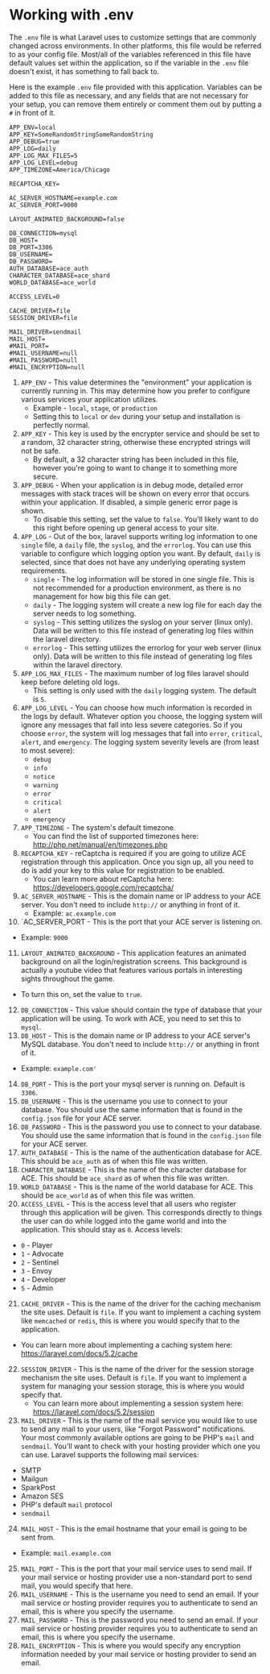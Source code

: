 # Working with .env

The `.env` file is what Laravel uses to customize settings that are commonly changed across environments. In other platforms,
this file would be referred to as your config file. Most/all of the variables referenced in this file have default values
set within the application, so if the variable in the `.env` file doesn't exist, it has something to fall back to.

Here is the example `.env` file provided with this application. Variables can be added to this file as necessary, and any
fields that are not necessary for your setup, you can remove them entirely or comment them out by putting a `#` in
front of it.

```text
APP_ENV=local
APP_KEY=SomeRandomStringSomeRandomString
APP_DEBUG=true
APP_LOG=daily
APP_LOG_MAX_FILES=5
APP_LOG_LEVEL=debug
APP_TIMEZONE=America/Chicago

RECAPTCHA_KEY=

AC_SERVER_HOSTNAME=example.com
AC_SERVER_PORT=9000

LAYOUT_ANIMATED_BACKGROUND=false

DB_CONNECTION=mysql
DB_HOST=
DB_PORT=3306
DB_USERNAME=
DB_PASSWORD=
AUTH_DATABASE=ace_auth
CHARACTER_DATABASE=ace_shard
WORLD_DATABASE=ace_world

ACCESS_LEVEL=0

CACHE_DRIVER=file
SESSION_DRIVER=file

MAIL_DRIVER=sendmail
MAIL_HOST=
#MAIL_PORT=
#MAIL_USERNAME=null
#MAIL_PASSWORD=null
#MAIL_ENCRYPTION=null
```

1. `APP_ENV` - This value determines the "environment" your application is currently running in. This may determine how
you prefer to configure various services your application utilizes.
   * Example - `local`, `stage`, or `production`
   * Setting this to `local` or `dev` during your setup and installation is perfectly normal. 
2. `APP_KEY` - This key is used by the encrypter service and should be set to a random, 32 character string, otherwise
these encrypted strings will not be safe.
   * By default, a 32 character string has been included in this file, however you're going to want to change it to
   something more secure.
3. `APP_DEBUG` - When your application is in debug mode, detailed error messages with stack traces will be shown on every
error that occurs within your application. If disabled, a simple generic error page is shown.
   * To disable this setting, set the value to `false`. You'll likely want to do this right before opening up general
   access to your site.
4. `APP_LOG` - Out of the box, laravel supports writing log information to one `single` file, a `daily` file, the `syslog`,
and the `errorlog`. You can use this variable to configure which logging option you want. By default, `daily` is selected,
since that does not have any underlying operating system requirements.
   * `single` - The log information will be stored in one single file. This is not recommended for a production environment,
   as there is no management for how big this file can get.
   * `daily` - The logging system will create a new log file for each day the server needs to log something.
   * `syslog` - This setting utilizes the syslog on your server (linux only). Data will be written to this file instead
   of generating log files within the laravel directory.
   * `errorlog` - This setting utilizes the errorlog for your web server (linux only). Data will be written to this file
    instead of generating log files within the laravel directory.
5. `APP_LOG_MAX_FILES` - The maximum number of log files laravel should keep before deleting old logs.
   * This setting is only used with the `daily` logging system. The default is `5`.
6. `APP_LOG_LEVEL` - You can choose how much information is recorded in the logs by default. Whatever option you choose,
the logging system will ignore any messages that fall into less severe categories. So if you choose `error`, the system
will log messages that fall into `error`, `critical`, `alert`, and `emergency`. The logging system severity levels are
(from least to most severe):
   * `debug`
   * `info`
   * `notice`
   * `warning`
   * `error`
   * `critical`
   * `alert`
   * `emergency`
7. `APP_TIMEZONE` - The system's default timezone.
   * You can find the list of supported timezones here: http://php.net/manual/en/timezones.php
8. `RECAPTCHA_KEY` - reCaptcha is required if you are going to utilize ACE registration through this application. Once you
sign up, all you need to do is add your key to this value for registration to be enabled.
   * You can learn more about reCaptcha here: https://developers.google.com/recaptcha/
9. `AC_SERVER_HOSTNAME` - This is the domain name or IP address to your ACE server. You don't need to include `http://`
or anything in front of it.
   * Example: `ac.example.com`
10. `AC_SERVER_PORT - This is the port that your ACE server is listening on.
   * Example: `9000`
11. `LAYOUT_ANIMATED_BACKGROUND` - This application features an animated background on all the login/registration screens.
This background is actually a youtube video that features various portals in interesting sights throughout the game.
   * To turn this on, set the value to `true`.
12. `DB_CONNECTION` - This value should contain the type of database that your application will be using. To work with ACE,
you need to set this to `mysql`.
13. `DB_HOST` - This is the domain name or IP address to your ACE server's MySQL database. You don't need to include `http://`
or anything in front of it.
   * Example: `example.com'`
14. `DB_PORT` - This is the port your mysql server is running on. Default is `3306`.
15. `DB_USERNAME` - This is the username you use to connect to your database. You should use the same information that
is found in the `config.json` file for your ACE server.
16. `DB_PASSWORD` - This is the password you use to connect to your database. You should use the same information that
is found in the `config.json` file for your ACE server.
17. `AUTH_DATABASE` - This is the name of the authentication database for ACE. This should be `ace_auth` as of when this
file was written.
18. `CHARACTER_DATABASE` - This is the name of the character database for ACE. This should be `ace_shard` as of when this
file was written.
19. `WORLD_DATABASE` - This is the name of the world database for ACE. This should be `ace_world` as of when this
file was written.
20. `ACCESS_LEVEL` - This is the access level that all users who register through this application will be given. This
corresponds directly to things the user can do while logged into the game world and into the application. This should stay
as `0`. Access levels:
   * `0` - Player
   * `1` - Advocate
   * `2` - Sentinel
   * `3` - Envoy
   * `4` - Developer
   * `5` - Admin
21. `CACHE_DRIVER` - This is the name of the driver for the caching mechanism the site uses. Default is `file`. If you want
to implement a caching system like `memcached` or `redis`, this is where you would specify that to the application.
   * You can learn more about implementing a caching system here: https://laravel.com/docs/5.2/cache
22. `SESSION_DRIVER` - This is the name of the driver for the session storage mechanism the site uses. Default is `file`.
If you want to implement a system for managing your session storage, this is where you would specify that.
    * You can learn more about implementing a session system here: https://laravel.com/docs/5.2/session
23. `MAIL_DRIVER` - This is the name of the mail service you would like to use to send any mail to your users, like
"Forgot Password" notifications. Your most commonly available options are going to be PHP's `mail` and `sendmail`. You'll want
to check with your hosting provider which one you can use. Laravel supports the following mail services:
   * SMTP
   * Mailgun
   * SparkPost
   * Amazon SES
   * PHP's default `mail` protocol
   * `sendmail`
24. `MAIL_HOST` - This is the email hostname that your email is going to be sent from.
   * Example: `mail.example.com`
25. `MAIL_PORT` - This is the port that your mail service uses to send mail. If your mail service or hosting provider
use a non-standard port to send mail, you would specify that here.
26. `MAIL_USERNAME` - This is the username you need to send an email. If your mail service or hosting provider requires
 you to authenticate to send an email, this is where you specify the username.
27. `MAIL_PASSWORD` - This is the password you need to send an email. If your mail service or hosting provider requires
you to authenticate to send an email, this is where you specify the username.
28. `MAIL_ENCRYPTION` - This is where you would specify any encryption information needed by your mail service or hosting
provider to send an email.